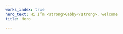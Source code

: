 ```yaml
---
works_index: true
hero_text: Hi I’m <strong>Gabby</strong>, welcome
title: Hero

---
```

<Hero :text="$page.frontmatter.hero_text" />
<WorksList />